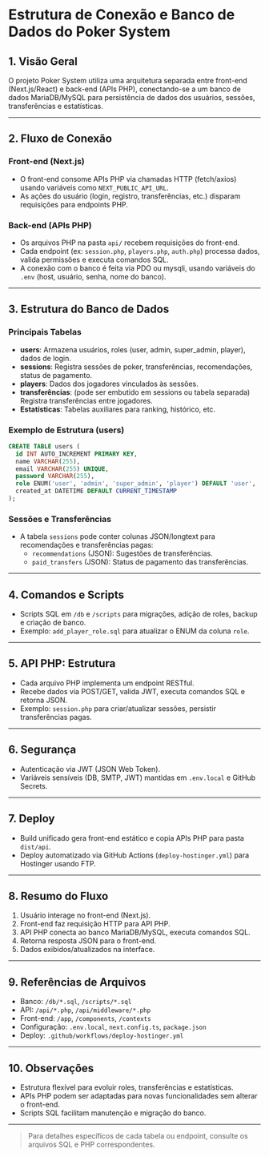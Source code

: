 # Estrutura de Conexão e Banco de Dados do Poker System

## 1. Visão Geral
O projeto Poker System utiliza uma arquitetura separada entre front-end (Next.js/React) e back-end (APIs PHP), conectando-se a um banco de dados MariaDB/MySQL para persistência de dados dos usuários, sessões, transferências e estatísticas.

---

## 2. Fluxo de Conexão

### Front-end (Next.js)
- O front-end consome APIs PHP via chamadas HTTP (fetch/axios) usando variáveis como `NEXT_PUBLIC_API_URL`.
- As ações do usuário (login, registro, transferências, etc.) disparam requisições para endpoints PHP.

### Back-end (APIs PHP)
- Os arquivos PHP na pasta `api/` recebem requisições do front-end.
- Cada endpoint (ex: `session.php`, `players.php`, `auth.php`) processa dados, valida permissões e executa comandos SQL.
- A conexão com o banco é feita via PDO ou mysqli, usando variáveis do `.env` (host, usuário, senha, nome do banco).

---

## 3. Estrutura do Banco de Dados

### Principais Tabelas
- **users**: Armazena usuários, roles (user, admin, super_admin, player), dados de login.
- **sessions**: Registra sessões de poker, transferências, recomendações, status de pagamento.
- **players**: Dados dos jogadores vinculados às sessões.
- **transferências**: (pode ser embutido em sessions ou tabela separada) Registra transferências entre jogadores.
- **Estatísticas**: Tabelas auxiliares para ranking, histórico, etc.

### Exemplo de Estrutura (users)
```sql
CREATE TABLE users (
  id INT AUTO_INCREMENT PRIMARY KEY,
  name VARCHAR(255),
  email VARCHAR(255) UNIQUE,
  password VARCHAR(255),
  role ENUM('user', 'admin', 'super_admin', 'player') DEFAULT 'user',
  created_at DATETIME DEFAULT CURRENT_TIMESTAMP
);
```

### Sessões e Transferências
- A tabela `sessions` pode conter colunas JSON/longtext para recomendações e transferências pagas:
  - `recommendations` (JSON): Sugestões de transferências.
  - `paid_transfers` (JSON): Status de pagamento das transferências.

---

## 4. Comandos e Scripts
- Scripts SQL em `/db` e `/scripts` para migrações, adição de roles, backup e criação de banco.
- Exemplo: `add_player_role.sql` para atualizar o ENUM da coluna `role`.

---

## 5. API PHP: Estrutura
- Cada arquivo PHP implementa um endpoint RESTful.
- Recebe dados via POST/GET, valida JWT, executa comandos SQL e retorna JSON.
- Exemplo: `session.php` para criar/atualizar sessões, persistir transferências pagas.

---

## 6. Segurança
- Autenticação via JWT (JSON Web Token).
- Variáveis sensíveis (DB, SMTP, JWT) mantidas em `.env.local` e GitHub Secrets.

---

## 7. Deploy
- Build unificado gera front-end estático e copia APIs PHP para pasta `dist/api`.
- Deploy automatizado via GitHub Actions (`deploy-hostinger.yml`) para Hostinger usando FTP.

---

## 8. Resumo do Fluxo
1. Usuário interage no front-end (Next.js).
2. Front-end faz requisição HTTP para API PHP.
3. API PHP conecta ao banco MariaDB/MySQL, executa comandos SQL.
4. Retorna resposta JSON para o front-end.
5. Dados exibidos/atualizados na interface.

---

## 9. Referências de Arquivos
- Banco: `/db/*.sql`, `/scripts/*.sql`
- API: `/api/*.php`, `/api/middleware/*.php`
- Front-end: `/app`, `/components`, `/contexts`
- Configuração: `.env.local`, `next.config.ts`, `package.json`
- Deploy: `.github/workflows/deploy-hostinger.yml`

---

## 10. Observações
- Estrutura flexível para evoluir roles, transferências e estatísticas.
- APIs PHP podem ser adaptadas para novas funcionalidades sem alterar o front-end.
- Scripts SQL facilitam manutenção e migração do banco.

---

> Para detalhes específicos de cada tabela ou endpoint, consulte os arquivos SQL e PHP correspondentes.
